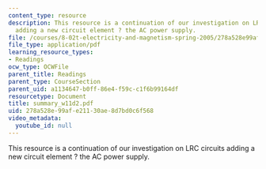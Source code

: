 ```yaml
---
content_type: resource
description: This resource is a continuation of our investigation on LRC circuits
  adding a new circuit element ? the AC power supply.
file: /courses/8-02t-electricity-and-magnetism-spring-2005/278a528e99afe21130ae8d7bd0c6f568_summary_w11d2.pdf
file_type: application/pdf
learning_resource_types:
- Readings
ocw_type: OCWFile
parent_title: Readings
parent_type: CourseSection
parent_uid: a1134647-b0ff-86e4-f59c-c1f6b99164df
resourcetype: Document
title: summary_w11d2.pdf
uid: 278a528e-99af-e211-30ae-8d7bd0c6f568
video_metadata:
  youtube_id: null
---
```

This resource is a continuation of our investigation on LRC circuits adding a new circuit element ? the AC power supply.

